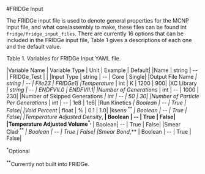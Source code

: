 #FRIDGe Input

The FRIDGe input file is used to denote general properties for the MCNP input file, and what core/assembly to make, these files can be found int `fridge/fridge_input_files`. 
There are currently 16 options that can be included in the FRIDGe input file, Table 1 gives a descriptions of each one and the default value.

Table 1. Variables for FRIDGe Input YAML file.

|Variable Name   | Variable Type | Unit | Example | Default| 
|Name  | string | -- | FRIDGe\_Test | |
|Input Type  | string | -- | Core | Single|
|Output File Name<sup>*</sup>  | string | -- | File23 | FRIDGe1|
|Temperature<sup>*</sup> | int | K | 1200 | 900|
|XC Library<sup>*</sup> | string | -- | ENDFVII.0 | ENDFVII.1|
|Number of Generations<sup>*</sup> | int | -- | 1000 | 230|
|Number of Skipped Generations<sup>*</sup> | int | -- | 50 | 30|
|Number of Particle Per Generations<sup>*</sup> | int | -- | 1e8 | 1e6|
|Run Kinetics<sup>*</sup> | Boolean | -- | True | False|
|Void Percent<sup>*</sup> | float | \% | 0.1 | 1.0|
|ksens<sup>*,**</sup> | Boolean | -- | True | False|
|Temperature Adjusted Density<sup>*,**</sup> | Boolean | -- | True | False|
|Temperature Adjusted Volume<sup>*,**</sup> | Boolean| -- | True | False|
|Smear Clad<sup>*,**</sup> | Boolean | -- | True | False|
|Smear Bond<sup>*,**</sup> | Boolean | -- | True | False|

<sup>*</sup>Optional

<sup>**</sup>Currently not built into FRIDGe.